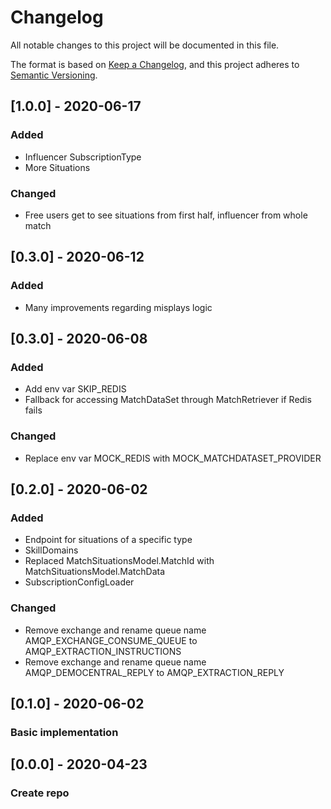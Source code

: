 # Changelog
All notable changes to this project will be documented in this file.

The format is based on [Keep a Changelog](https://keepachangelog.com/en/1.0.0/),
and this project adheres to [Semantic Versioning](https://semver.org/spec/v2.0.0.html).

## [1.0.0] - 2020-06-17
### Added
- Influencer SubscriptionType
- More Situations

### Changed
- Free users get to see situations from first half, influencer from whole match

## [0.3.0] - 2020-06-12
### Added
- Many improvements regarding misplays logic

## [0.3.0] - 2020-06-08
### Added
- Add env var SKIP_REDIS
- Fallback for accessing MatchDataSet through MatchRetriever if Redis fails

### Changed
- Replace env var MOCK_REDIS with MOCK_MATCHDATASET_PROVIDER

## [0.2.0] - 2020-06-02
### Added
- Endpoint for situations of a specific type
- SkillDomains
- Replaced MatchSituationsModel.MatchId with MatchSituationsModel.MatchData
- SubscriptionConfigLoader

### Changed
- Remove exchange and rename queue name AMQP_EXCHANGE_CONSUME_QUEUE to AMQP_EXTRACTION_INSTRUCTIONS
- Remove exchange and rename queue name AMQP_DEMOCENTRAL_REPLY to AMQP_EXTRACTION_REPLY

## [0.1.0] - 2020-06-02
### Basic implementation

## [0.0.0] - 2020-04-23
### Create repo
